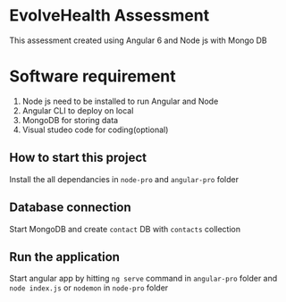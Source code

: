 # EvolveHealth Assessment

This assessment created using Angular 6 and Node js with Mongo DB

# Software requirement

1. Node js need to be installed to run Angular and Node 
2. Angular CLI to deploy on local
3. MongoDB for storing data
4. Visual studeo code for coding(optional)

## How to start this project

Install the all dependancies in `node-pro` and `angular-pro` folder

## Database connection

Start MongoDB and create `contact` DB with `contacts` collection

## Run the application

Start angular app by hitting `ng serve` command in `angular-pro` folder and `node index.js` or `nodemon` in `node-pro` folder